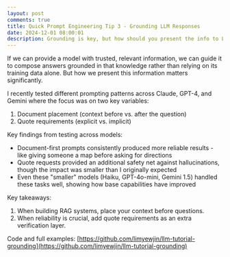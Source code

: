 ```yaml
---
layout: post
comments: true
title: Quick Prompt Engineering Tip 3 - Grounding LLM Responses
date: 2024-12-01 08:00:01
description: Grounding is key, but how should you present the info to LLMs?
---
```

If we can provide a model with trusted, relevant information, we can guide it to compose answers grounded in that knowledge rather than relying on its training data alone. But how we present this information matters significantly.

I recently tested different prompting patterns across Claude, GPT-4, and Gemini where the focus was on two key variables:
1. Document placement (context before vs. after the question)
2. Quote requirements (explicit vs. implicit)

Key findings from testing across models:
- Document-first prompts consistently produced more reliable results - like giving someone a map before asking for directions
- Quote requests provided an additional safety net against hallucinations, though the impact was smaller than I originally expected
- Even these "smaller" models (Haiku, GPT-4o-mini, Gemini 1.5) handled these tasks well, showing how base capabilities have improved

Key takeaways:
1. When building RAG systems, place your context before questions.
2. When reliability is crucial, add quote requirements as an extra verification layer.

Code and full examples: [https://github.com/limyewjin/llm-tutorial-grounding](https://github.com/limyewjin/llm-tutorial-grounding)
